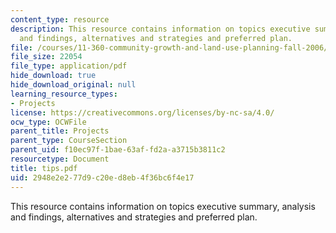 ```yaml
---
content_type: resource
description: This resource contains information on topics executive summary, analysis
  and findings, alternatives and strategies and preferred plan.
file: /courses/11-360-community-growth-and-land-use-planning-fall-2006/2948e2e277d9c20ed8eb4f36bc6f4e17_tips.pdf
file_size: 22054
file_type: application/pdf
hide_download: true
hide_download_original: null
learning_resource_types:
- Projects
license: https://creativecommons.org/licenses/by-nc-sa/4.0/
ocw_type: OCWFile
parent_title: Projects
parent_type: CourseSection
parent_uid: f10ec97f-1bae-63af-fd2a-a3715b3811c2
resourcetype: Document
title: tips.pdf
uid: 2948e2e2-77d9-c20e-d8eb-4f36bc6f4e17
---
```

This resource contains information on topics executive summary, analysis and findings, alternatives and strategies and preferred plan.